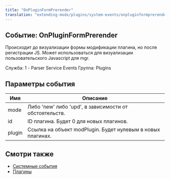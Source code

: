 ```yaml
---
title: "OnPluginFormPrerender"
translation: "extending-modx/plugins/system-events/onpluginformprerender"
---
```


## Событие: OnPluginFormPrerender

Происходит до визуализации формы модификации плагина, но после регистрации JS. Может использоваться для визуализации пользовательского Javascript для mgr.

Служба: 1 - Parser Service Events
Группа: Plugins

## Параметры события

| Имя    | Описание                                                    |
| ------ | ----------------------------------------------------------- |
| mode   | Либо 'new' либо 'upd', в зависимости от обстоятельств.      |
| id     | ID плагина. Будет 0 для новых плагинов.                     |
| plugin | Ссылка на объект modPlugin. Будет нулевым в новых плагинах. |

## Смотри также

- [Системные события](extending-modx/plugins/system-events "Системные события")
- [Плагины](extending-modx/plugins "Плагины")
